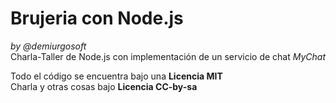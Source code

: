 Brujeria con Node.js
====================
_by @demiurgosoft_     
Charla-Taller de Node.js con implementación de un servicio de chat _MyChat_

Todo el código se encuentra bajo una **Licencia MIT**     
Charla y otras cosas bajo **Licencia CC-by-sa**      
